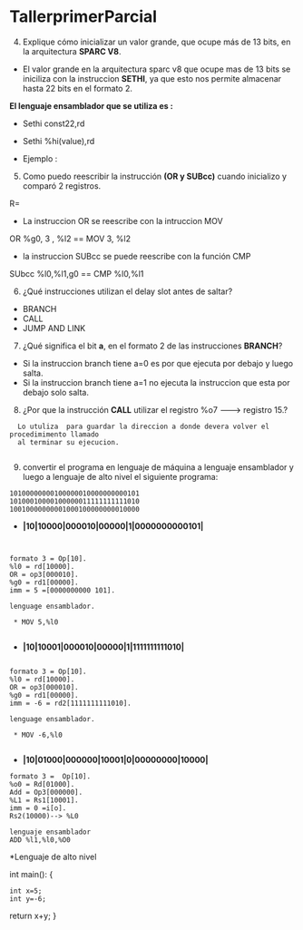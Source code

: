 # TallerprimerParcial

4. Explique cómo inicializar un valor grande, que ocupe más de 13 bits, en la arquitectura **SPARC V8**.

 * El valor grande en la arquitectura sparc v8 que ocupe mas de 13 bits se iniciliza
  con la instruccion **SETHI**, ya que esto nos permite almacenar hasta 22 bits en el formato 2. 
  
  **El lenguaje ensamblador que se utiliza es :**

 * Sethi const22,rd
 * Sethi %hi(value),rd


* Ejemplo : 



5. Como puedo reescribir la instrucción **(OR y SUBcc)** cuando inicializo y  comparó 2 registros.

R= 

  * La instruccion OR se reescribe con la intruccion MOV
  
  OR %g0, 3 , %l2   ==  MOV 3, %l2
  
  * la instruccion SUBcc se puede reescribe con la función CMP
  
  SUbcc %l0,%l1,g0 ==  CMP %l0,%l1
  
6. ¿Qué instrucciones utilizan el delay slot antes de saltar?

  * BRANCH
  * CALL
  * JUMP AND LINK

7. ¿Qué significa el bit **a**, en el formato 2 de las instrucciones **BRANCH**?
  
  * Si la instruccion branch tiene a=0 es por que ejecuta por debajo y luego salta.
  * Si la instruccion branch tiene a=1 no ejecuta la instruccion que esta por debajo
  solo salta.
  
8. ¿Por que la instrucción **CALL** utilizar el registro %o7 ---> registro 15.?
```
  Lo utuliza  para guardar la direccion a donde devera volver el procedimimento llamado 
  al terminar su ejecucion. 
  
  ```
  9. convertir el programa en lenguaje de máquina a lenguaje ensamblador y luego a lenguaje de alto nivel el siguiente programa:
```
10100000000100000010000000000101
10100010000100000011111111111010
10010000000001000100000000010000
```
   
*  **|10|10000|000010|00000|1|0000000000101|**
```


formato 3 = Op[10].
%l0 = rd[10000]. 
OR = op3[000010].
%g0 = rd1[00000].
imm = 5 =[0000000000 101].

lenguage ensamblador.

 * MOV 5,%l0
 
```
* **|10|10001|000010|00000|1|1111111111010|**
```

formato 3 = Op[10].
%l0 = rd[10000]. 
OR = op3[000010].
%g0 = rd1[00000].
imm = -6 = rd2[1111111111010].

lenguage ensamblador.

 * MOV -6,%l0
 
```
* **|10|01000|000000|10001|0|00000000|10000|**
 
 ```
formato 3 =  Op[10].
%o0 = Rd[01000].
Add = Op3[000000].
%L1 = Rs1[10001].
imm = 0 =i[o].
Rs2(10000)--> %L0 

lenguaje ensamblador
ADD %l1,%l0,%O0
 ```
 
  
  
  *Lenguaje de alto nivel 
  
  int main():
  {
  
    int x=5;
    int y=-6;
    
   return x+y;
   }
   
   
   
   
   
 












